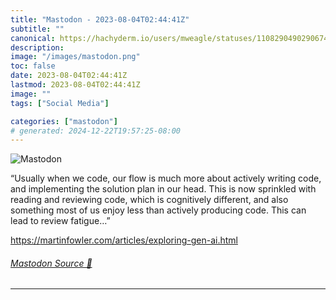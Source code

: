 ```yaml
---
title: "Mastodon - 2023-08-04T02:44:41Z"
subtitle: ""
canonical: https://hachyderm.io/users/mweagle/statuses/110829049029067426
description:
image: "/images/mastodon.png"
toc: false
date: 2023-08-04T02:44:41Z
lastmod: 2023-08-04T02:44:41Z
image: ""
tags: ["Social Media"]

categories: ["mastodon"]
# generated: 2024-12-22T19:57:25-08:00
---
```

![Mastodon](/images/mastodon.png)

<p>“Usually when we code, our flow is much more about actively writing code, and implementing the solution plan in our head. This is now sprinkled with reading and reviewing code, which is cognitively different, and also something most of us enjoy less than actively producing code. This can lead to review fatigue…”</p><p><a href="https://martinfowler.com/articles/exploring-gen-ai.html" target="_blank" rel="nofollow noopener noreferrer" translate="no"><span class="invisible">https://</span><span class="ellipsis">martinfowler.com/articles/expl</span><span class="invisible">oring-gen-ai.html</span></a></p>


###### [Mastodon Source 🐘](https://hachyderm.io/@mweagle/110829049029067426)

___
